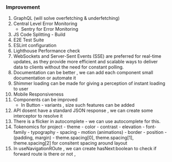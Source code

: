 ### Improvement

1. GraphQL (will solve overfetching & underfetching)
2. Central Level Error Monitoring
    - Sentry for Error Monitoring
3. JS Code Splitting - Build
4. E2E Test Suite
5. ESLint configuration
6. Lighthouse Performance check
7. WebSockets and Server-Sent Events (SSE) are preferred for real-time updates, as they provide more efficient and scalable ways to deliver data to clients without the need for constant polling.
8. Documentation can be better , we can add each component small documentation or automate it
9. Shimmer loading can be made for giving a perception of instant loading to user
10. Mobile Responsiveness
11. Components can be improved
    - In Button - variants , size such features can be added
12. API dosent have a standard JSON response , we can create some interceptor to resolve it 
13. There is a flicker in autocomplete - we can use autocomplete for this.
14. Tokenomics for project 
        - theme
            - color
            - contrast
            - elevation
            - font-family
            - typography
            - spacing
            - motion (animations)
            - border
            - position - (padding, margin) - theme.spacing[0], theme.spacing[1], theme.spacing[2] for   consitent spacing around layout
15. In useNavigationROute , we can create hasNext:boolean to check if forward route is there or not ,